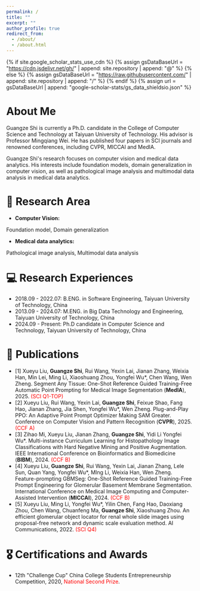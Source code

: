 ```yaml
---
permalink: /
title: ""
excerpt: ""
author_profile: true
redirect_from: 
  - /about/
  - /about.html
---
```


{% if site.google_scholar_stats_use_cdn %}
{% assign gsDataBaseUrl = "https://cdn.jsdelivr.net/gh/" | append: site.repository | append: "@" %}
{% else %}
{% assign gsDataBaseUrl = "https://raw.githubusercontent.com/" | append: site.repository | append: "/" %}
{% endif %}
{% assign url = gsDataBaseUrl | append: "google-scholar-stats/gs_data_shieldsio.json" %}

<span class='anchor' id='about-me'></span>

# **About Me**

Guangze Shi is currently a Ph.D. candidate in the College of Computer Science and Technology at Taiyuan University of Technology. His advisor is Professor Mingqiang Wei. He has published four papers in SCI journals and renowned conferences, including CVPR, MICCAI and MedIA.

 

Guangze Shi's research focuses on computer vision and medical data analytics. His interests include foundation models, domain generalization in computer vision, as well as pathological image analysis and multimodal data analysis in medical data analytics.



# 📜 Research Area
- **Computer Vision:** 

Foundation model, Domain generalization

- **Medical data analytics:**

Pathological image analysis, Multimodal data analysis


# 💻 Research Experiences
- 2018.09 - 2022.07: B.ENG. in Software Engineering, Taiyuan University of Technology, China
- 2013.09 - 2024.07: M.ENG. in Big Data Technology and Engineering, Taiyuan University of Technology, China
- 2024.09 - Present: Ph.D candidate in Computer Science and Technology, Taiyuan University of Technology, China


# 📝 Publications 
- [1] Xueyu Liu, **Guangze Shi**, Rui Wang, Yexin Lai, Jianan Zhang, Weixia Han, Min Lei, Ming Li, Xiaoshuang Zhou, Yongfei Wu*, Chen Wang, Wen Zheng. Segment Any Tissue: One-Shot Reference Guided Training-Free Automatic Point Prompting for Medical Image Segmentation (**MedIA**), 2025. <font color=red>(SCI Q1-TOP)</font>
- [2] Xueyu Liu, Rui Wang, Yexin Lai, **Guangze Shi**, Feixue Shao, Fang Hao, Jianan Zhang, Jia Shen, Yongfei Wu*, Wen Zheng. Plug-and-Play PPO: An Adaptive Point Prompt Optimizer Making SAM Greater. Conference on Computer Vision and Pattern Recognition (**CVPR**), 2025. <font color=red>(CCF A)</font>
- [3] Zihao Mi, Xueyu Liu, Jianan Zhang, **Guangze Shi**, Yidi Li Yongfei Wu*. Multi-instance Curriculum Learning for Histopathology Image Classifications with Hard Negative Mining and Positive Augmentation. IEEE International Conference on Bioinformatics and Biomedicine (**BIBM**), 2024. <font color=red>(CCF B)</font>
- [4] Xueyu Liu, **Guangze Shi**, Rui Wang, Yexin Lai, Jianan Zhang, Lele Sun, Quan Yang, Yongfei Wu*, MIng Li, Weixia Han, Wen Zheng. Feature-prompting GBMSeg: One-Shot Reference Guided Training-Free Prompt Engineering for Glomerular Basement Membrane Segmentation. International Conference on Medical Image Computing and Computer-Assisted Intervention (**MICCAI**), 2024. <font color=red>(CCF B)</font>
- [5] Xueyu Liu, Ming Li, Yongfei Wu*, Yilin Chen, Fang Hao, Daoxiang Zhou, Chen Wang, Chuanfeng Ma, **Guangze Shi**, Xiaoshuang Zhou. An efficient glomerular object locator for renal whole slide images using proposal-free network and dynamic scale evaluation method. AI Communications, 2022. <font color=red>(SCI Q4)</font>

# 🎖 Certifications and Awards
- 12th "Challenge Cup" China College Students Entrepreneurship Competition, 2020, <font color=red>National Second Prize</font>.

<!-- Google Analytics -->
<script async src="https://guangzeshi.github.io/"></script>
<script>
  window.dataLayer = window.dataLayer || [];
  function gtag(){dataLayer.push(arguments);}
  gtag('js', new Date());

  gtag('config', 'GA_MEASUREMENT_ID');
</script>
<!-- End Google Analytics -->



